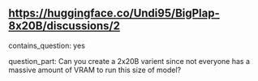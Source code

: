 ## https://huggingface.co/Undi95/BigPlap-8x20B/discussions/2

contains_question: yes

question_part: Can you create a 2x20B varient since not everyone has a massive amount of VRAM to run this size of model?